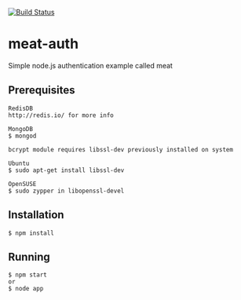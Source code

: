 [![Build Status](https://secure.travis-ci.org/nenadg/meat-auth.png?branch=master)](https://travis-ci.org/nenadg/meat-auth)

meat-auth
=========

Simple node.js authentication example called meat

## Prerequisites
    RedisDB
    http://redis.io/ for more info
    
    MongoDB
    $ mongod
    
    bcrypt module requires libssl-dev previously installed on system
    
    Ubuntu
    $ sudo apt-get install libssl-dev
    
    OpenSUSE
    $ sudo zypper in libopenssl-devel

## Installation
    $ npm install
    
## Running
    $ npm start
    or
    $ node app
